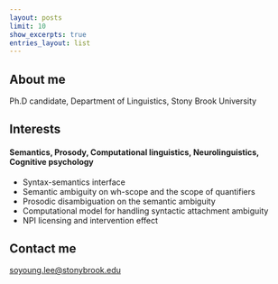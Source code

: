 ```yaml
---
layout: posts
limit: 10
show_excerpts: true
entries_layout: list
---
```



## About me

Ph.D candidate, Department of Linguistics, Stony Brook University

## Interests

#### Semantics, Prosody, Computational linguistics, Neurolinguistics, Cognitive psychology
* Syntax-semantics interface
* Semantic ambiguity on wh-scope and the scope of quantifiers
* Prosodic disambiguation on the semantic ambiguity
* Computational model for handling syntactic attachment ambiguity
* NPI licensing and intervention effect


## Contact me

[soyoung.lee@stonybrook.edu](mailto:soyoung.lee@stonybrook.edu)

